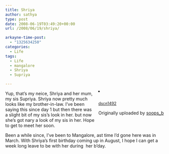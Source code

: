 ```yaml
---
title: Shriya
author: sathya
type: post
date: 2008-06-19T03:49:20+00:00
url: /2008/06/19/shriya/

arkayne-time-post:
  - "1325634250"
categories:
  - Life
tags:
  - Life
  - mangalore
  - Shriya
  - Supriya

---
```

<div style="float: right; margin-left: 10px; margin-bottom: 10px;">
  <a title="photo sharing" href="https://www.flickr.com/photos/soops/2575602494/"><img style="border: solid 2px #000000;" src="https://farm4.static.flickr.com/3268/2575602494_51794d284d_m.jpg" alt="" /></a></p> 
  
  <p>
    <span style="font-size: 0.9em; margin-top: 0px;"><br /> <a href="https://www.flickr.com/photos/soops/2575602494/">dscn1492</a></span>
  </p>
  
  <p>
    Originally uploaded by <a href="https://www.flickr.com/people/soops/">soops_b</a>
  </p>
</div>

Yup, that&#8217;s my neice, Shriya and her mum, my sis Supriya. Shriya now pretty much looks like my brother-in-law. I&#8217;ve been saying this since day 1 but then there was a slight bit of my sis&#8217;s look in her. but now she&#8217;s got nary a look of my sis in her. Hope to get to meet her soon.

Been a while since, I&#8217;ve been to Mangalore, ast time I&#8217;d gone here was in March. With Shriya&#8217;s first birthday coming up in August, I hope I can get a week long leave to be with her during  her b&#8217;day.

